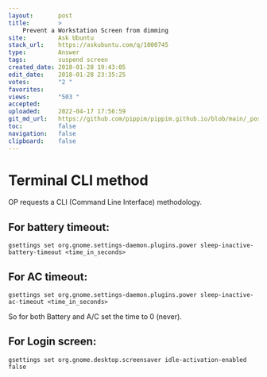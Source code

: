 ```yaml
---
layout:       post
title:        >
    Prevent a Workstation Screen from dimming
site:         Ask Ubuntu
stack_url:    https://askubuntu.com/q/1000745
type:         Answer
tags:         suspend screen
created_date: 2018-01-28 19:43:05
edit_date:    2018-01-28 23:35:25
votes:        "2 "
favorites:    
views:        "503 "
accepted:     
uploaded:     2022-04-17 17:56:59
git_md_url:   https://github.com/pippim/pippim.github.io/blob/main/_posts/2018/2018-01-28-Prevent-a-Workstation-Screen-from-dimming.md
toc:          false
navigation:   false
clipboard:    false
---
```


# Terminal CLI method

OP requests a CLI (Command Line Interface) methodology.

## For battery timeout:

``` 
gsettings set org.gnome.settings-daemon.plugins.power sleep-inactive-battery-timeout <time_in_seconds>
```

## For AC timeout:

``` 
gsettings set org.gnome.settings-daemon.plugins.power sleep-inactive-ac-timeout <time_in_seconds>
```

So for both Battery and A/C set the time to 0 (never).

## For Login screen:

``` 
gsettings set org.gnome.desktop.screensaver idle-activation-enabled false
```
